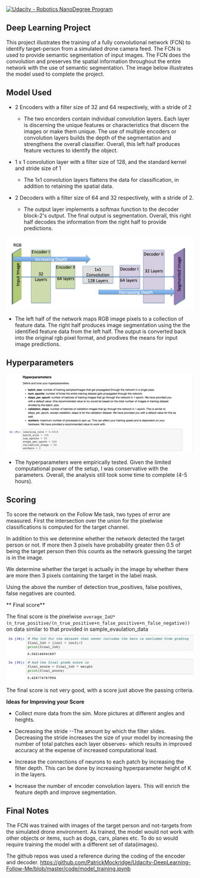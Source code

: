 [![Udacity - Robotics NanoDegree Program](https://s3-us-west-1.amazonaws.com/udacity-robotics/Extra+Images/RoboND_flag.png)](https://www.udacity.com/robotics)

## Deep Learning Project ##
This project illustrates the training of a fully convolutional network (FCN) to identify target-person from a simulated drone camera feed. 
The FCN is used to provide semantic segmentation of input images.
The FCN does the convolution and preserves the spatial information throughout the entire network with the use of semantic segmentation.  The image below illustrates the model used to complete the project.

## Model Used ##

* 2 Encoders with a filter size of 32 and 64 respectively, with a stride of 2
  * The two encorders contain individual convolution layers. Each layer is discerning the unique features or characteristics that discern   the images or make them unique. The use of multiple encoders or convolution layers builds the depth of the segmentation and strengthens   the overall classifier. Overall, this left half produces feature vectures to identify the object.

* 1 x 1 convolution layer with a filter size of 128, and the standard kernel and stride size of 1
  * The 1x1 convolution layers flattens the data for classification, in addition to retaining the spatial data. 

* 2 Decoders with a filter size of 64 and 32 respectively, with a stride of 2.
  * The output layer implements a softmax function to the decoder block-2's output.  The final output is segmentation. 
  Overall, this right half decodes the information from the right half to provide predictions.



![image1](model.png)
* The left half of the network maps RGB image pixels to a collection of feature data. The right half produces image segmentation using the the identified feature data from the left half. The output is converted back into the original rgb pixel format, and prodives the means for input image predictions.


## Hyperparameters ##
![image2](hyperparam.png)

* The hyperparameters were empirically tested. Given the limited computational power of the setup, I was conservative with the parameters.  Overall, the analysis still took some time to complete (4-5 hours).

## Scoring ##

To score the network on the Follow Me task, two types of error are measured. First the intersection over the union for the pixelwise classifications is computed for the target channel. 

In addition to this we determine whether the network detected the target person or not. If more then 3 pixels have probability greater then 0.5 of being the target person then this counts as the network guessing the target is in the image. 

We determine whether the target is actually in the image by whether there are more then 3 pixels containing the target in the label mask. 

Using the above the number of detection true_positives, false positives, false negatives are counted. 

** Final score**

The final score is the pixelwise `average_IoU*(n_true_positive/(n_true_positive+n_false_positive+n_false_negative))` on data similar to that provided in sample_evaulation_data
![image3](final_score.png)

The final score is not very good, with a score just above the passing criteria.


**Ideas for Improving your Score**

* Collect more data from the sim. More pictures at different angles and heights.

* Decreasing the stride --The amount by which the filter slides. Decreasing the stride increases the size of your model by increasing the number of total patches each layer observes- which results in improved accuracy at the expense of increased computational load.

* Increase the connections of neurons to each patch by increasing the filter depth.  This can be done by increasing hyperparameter height of K in the layers.

* Increase the number of encoder convolution layers. This will enrich the feature depth and improve segmentation.


## Final Notes 
The FCN was trained with images of the target person and not-targets from the simulated drone environment. As trained, the model would not work with other objects or items, such as dogs, cars, planes etc.  To do so would require training the model with a different set of data(images). 

The github repos was used a reference during the coding of the encoder and decoder.
https://github.com/PatrickMockridge/Udacity-DeepLearning-Follow-Me/blob/master/code/model_training.ipynb


